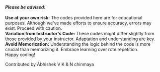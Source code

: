 ***Please be advised:***
<br>
<br>
**Use at your own risk:** The codes provided here are for educational purposes. Although we've
made efforts to ensure accuracy, errors may exist. Proceed with caution.
<br>
**Variation from Instructor's Code:** These codes might differ slightly from those provided by
your instructor. Adaptation and understanding are key.
<br>
**Avoid Memorization:** Understanding the logic behind the code is more crucial than memorizing
it. Embrace learning over rote repetition.
<br>
Happy coding!


Contributed by Abhishek V K & N chinmaya
